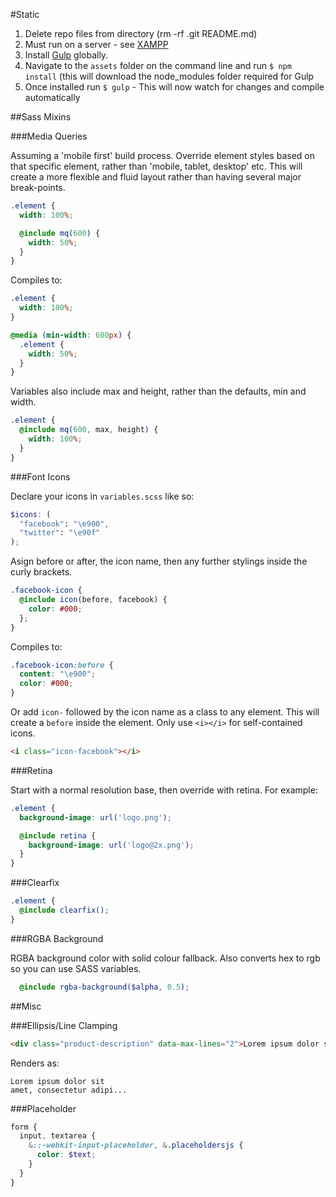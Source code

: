 #Static

1. Delete repo files from directory (rm -rf .git README.md)
2. Must run on a server - see <a href="https://www.apachefriends.org/index.html">XAMPP</a>
3. Install <a href="http://gulpjs.com/">Gulp</a> globally.
4. Navigate to the `assets` folder on the command line and run `$ npm install` (this will download the node_modules folder required for Gulp
5. Once installed run `$ gulp` - This will now watch for changes and compile automatically

##Sass Mixins

###Media Queries

Assuming a 'mobile first' build process. Override element styles based on that specific element, rather than 'mobile, tablet, desktop' etc. This will create a more flexible and fluid layout rather than having several major break-points.

```scss
.element {
  width: 100%;

  @include mq(600) {
    width: 50%;
  }
}
```

Compiles to:

```scss
.element {
  width: 100%;
}

@media (min-width: 600px) {
  .element {
    width: 50%;
  }
}
```

Variables also include max and height, rather than the defaults, min and width.

```scss
.element {
  @include mq(600, max, height) {
    width: 100%;
  }
}
```

###Font Icons

Declare your icons in `variables.scss` like so:

````scss
$icons: (
  "facebook": "\e900",
  "twitter": "\e90f"
);
````

Asign before or after, the icon name, then any further stylings inside the curly brackets.

````scss
.facebook-icon {
  @include icon(before, facebook) {
    color: #000;
  };
}
````

Compiles to:

```scss
.facebook-icon:before {
  content: "\e900";
  color: #000;
}
```
Or add `icon-` followed by the icon name as a class to any element. This will create a `before` inside the element. Only use `<i></i>` for self-contained icons.

````html
<i class="icon-facebook"></i>
````

###Retina

Start with a normal resolution base, then override with retina. For example:

```scss
.element {
  background-image: url('logo.png');

  @include retina {
    background-image: url('logo@2x.png');
  }
}
```

###Clearfix

```scss
.element {
  @include clearfix();
}
```

###RGBA Background

RGBA background color with solid colour fallback. Also converts hex to rgb so you can use SASS variables.

```scss
  @include rgba-background($alpha, 0.5);
```

##Misc

###Ellipsis/Line Clamping

````html
<div class="product-description" data-max-lines="2">Lorem ipsum dolor sit amet, consectetur adipisicing elit.</div>
````

Renders as:

````
Lorem ipsum dolor sit
amet, consectetur adipi...
````

###Placeholder

```scss
form {
  input, textarea {
    &::-webkit-input-placeholder, &.placeholdersjs {
      color: $text;
    }
  }
}
```